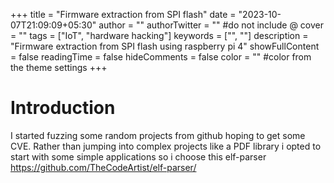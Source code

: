 +++
title = "Firmware extraction from SPI flash"
date = "2023-10-07T21:09:09+05:30"
author = ""
authorTwitter = "" #do not include @
cover = ""
tags = ["IoT", "hardware hacking"]
keywords = ["", ""]
description = "Firmware extraction from SPI flash using raspberry pi 4"
showFullContent = false
readingTime = false
hideComments = false
color = "" #color from the theme settings
+++

# Introduction 


I started fuzzing some random projects from github hoping to get some CVE. Rather than jumping into complex projects like a PDF library i opted to start with some simple applications so i choose this elf-parser https://github.com/TheCodeArtist/elf-parser/ 
